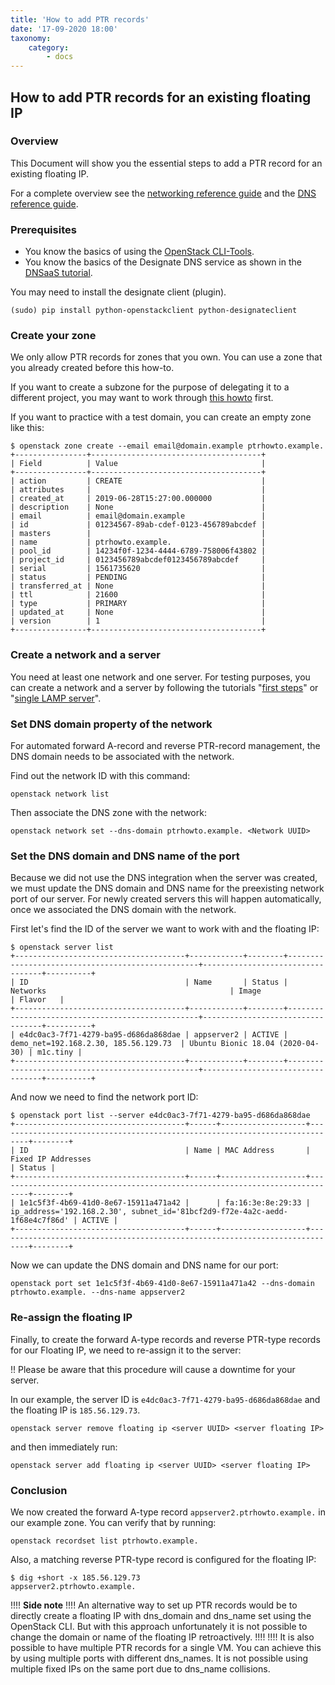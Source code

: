 ```yaml
---
title: 'How to add PTR records'
date: '17-09-2020 18:00'
taxonomy:
    category:
        - docs
---
```


## How to add PTR records for an existing floating IP

### Overview

This Document will show you the essential steps to add a PTR record for an existing floating IP.

For a complete overview see the [networking reference guide](../../04.Reference/08.network/docs.en.md) and the [DNS reference guide](../../04.Reference/07.dns/docs.en.md).

### Prerequisites

* You know the basics of using the [OpenStack CLI-Tools](../../03.Howtos/02.openstack-cli/docs.en.md).
* You know the basics of the Designate DNS service as shown in the [DNSaaS tutorial](../../02.Tutorials/09.dnsaas/docs.en.md).

You may need to install the designate client (plugin).

```shell
(sudo) pip install python-openstackclient python-designateclient
```

### Create your zone

We only allow PTR records for zones that you own. You can use a zone that you already created before this how-to.

If you want to create a subzone for the purpose of delegating it to a different project, you may want to work through [this howto](../../02.Tutorials/09.dnsaas/docs.en.md) first.

If you want to practice with a test domain, you can create an empty zone like this:

```shell
$ openstack zone create --email email@domain.example ptrhowto.example.
+----------------+--------------------------------------+
| Field          | Value                                |
+----------------+--------------------------------------+
| action         | CREATE                               |
| attributes     |                                      |
| created_at     | 2019-06-28T15:27:00.000000           |
| description    | None                                 |
| email          | email@domain.example                 |
| id             | 01234567-89ab-cdef-0123-456789abcdef |
| masters        |                                      |
| name           | ptrhowto.example.                    |
| pool_id        | 14234f0f-1234-4444-6789-758006f43802 |
| project_id     | 0123456789abcdef0123456789abcdef     |
| serial         | 1561735620                           |
| status         | PENDING                              |
| transferred_at | None                                 |
| ttl            | 21600                                |
| type           | PRIMARY                              |
| updated_at     | None                                 |
| version        | 1                                    |
+----------------+--------------------------------------+
```

### Create a network and a server

You need at least one network and one server. For testing purposes, you can create a network and a server by following the tutorials "[first steps](../../02.Tutorials/01.firststeps/docs.en.md)" or "[single LAMP server](../../02.Tutorials/03.single-lamp-server/docs.en.md)".

### Set DNS domain property of the network

For automated forward A-record and reverse PTR-record management, the DNS domain needs to be associated with the network.

Find out the network ID with this command:

```shell
openstack network list
```

Then associate the DNS zone with the network:

```shell
openstack network set --dns-domain ptrhowto.example. <Network UUID>
```

### Set the DNS domain and DNS name of the port

Because we did not use the DNS integration when the server was created, we must update the DNS domain and DNS name for the preexisting network port of our server. For newly created servers this will happen automatically, once we associated the DNS domain with the network.

First let's find the ID of the server we want to work with and the floating IP:

```shell
$ openstack server list
+--------------------------------------+------------+--------+--------------------------------------------------+----------------------------------+----------+
| ID                                   | Name       | Status | Networks                                         | Image                            | Flavor   |
+--------------------------------------+------------+--------+--------------------------------------------------+----------------------------------+----------+
| e4dc0ac3-7f71-4279-ba95-d686da868dae | appserver2 | ACTIVE | demo_net=192.168.2.30, 185.56.129.73  | Ubuntu Bionic 18.04 (2020-04-30) | m1c.tiny |
+--------------------------------------+------------+--------+--------------------------------------------------+----------------------------------+----------+
```

And now we need to find the network port ID:

```shell
$ openstack port list --server e4dc0ac3-7f71-4279-ba95-d686da868dae
+--------------------------------------+------+-------------------+-----------------------------------------------------------------------------+--------+
| ID                                   | Name | MAC Address       | Fixed IP Addresses                                                          | Status |
+--------------------------------------+------+-------------------+-----------------------------------------------------------------------------+--------+
| 1e1c5f3f-4b69-41d0-8e67-15911a471a42 |      | fa:16:3e:8e:29:33 | ip_address='192.168.2.30', subnet_id='81bcf2d9-f72e-4a2c-aedd-1f68e4c7f86d' | ACTIVE |
+--------------------------------------+------+-------------------+-----------------------------------------------------------------------------+--------+
```

Now we can update the DNS domain and DNS name for our port:

```shell
openstack port set 1e1c5f3f-4b69-41d0-8e67-15911a471a42 --dns-domain ptrhowto.example. --dns-name appserver2
```

### Re-assign the floating IP

Finally, to create the forward A-type records and reverse PTR-type records for our Floating IP, we need to re-assign it to the server:

!! Please be aware that this procedure will cause a downtime for your server.

In our example, the server ID is `e4dc0ac3-7f71-4279-ba95-d686da868dae` and the floating IP is `185.56.129.73`.

```shell
openstack server remove floating ip <server UUID> <server floating IP>
```

and then immediately run:

```shell
openstack server add floating ip <server UUID> <server floating IP>
```

### Conclusion

We now created the forward A-type record `appserver2.ptrhowto.example.` in our example zone. You can verify that by running:

```shell
openstack recordset list ptrhowto.example.
```

Also, a matching reverse PTR-type record is configured for the floating IP:

```shell
$ dig +short -x 185.56.129.73
appserver2.ptrhowto.example.
```

!!!! **Side note**
!!!! An alternative way to set up PTR records would be to directly create a floating IP with dns_domain and dns_name set using the OpenStack CLI. But with this approach unfortunately it is not possible to change the domain or name of the floating IP retroactively.
!!!!
!!!! It is also possible to have multiple PTR records for a single VM. You can achieve this by using multiple ports with different dns_names. It is not possible using multiple fixed IPs on the same port due to dns_name collisions.